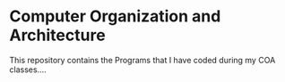 # Computer Organization and Architecture

This repository contains the Programs that I have coded during my COA classes....